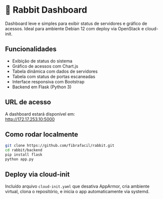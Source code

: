 # 🐇 Rabbit Dashboard

Dashboard leve e simples para exibir status de servidores e gráfico de acessos. Ideal para ambiente Debian 12 com deploy via OpenStack e cloud-init.

## Funcionalidades
- Exibição de status do sistema
- Gráfico de acessos com Chart.js
- Tabela dinâmica com dados de servidores
- Tabela com status de portas escaneadas
- Interface responsiva com Bootstrap
- Backend em Flask (Python 3)

## URL de acesso
A dashboard estará disponível em:  
http://172.17.253.10:5000

## Como rodar localmente
```bash
git clone https://github.com/fibrafacil/rabbit.git
cd rabbit/backend
pip install flask
python app.py
```

## Deploy via cloud-init
Incluído arquivo `cloud-init.yaml` que desativa AppArmor, cria ambiente virtual, clona o repositório, e inicia o app automaticamente via systemd.

